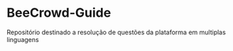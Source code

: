 # BeeCrowd-Guide
Repositório destinado a resolução de questões da plataforma em multiplas linguagens

